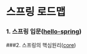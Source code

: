 # 스프링 로드맵
### 1. 스프링 입문([hello-spring](https://github.com/hyungeunShin/Spring_Roadmap/tree/master/hello-spring))

###2. 스프링의 핵심원리([core](https://github.com/hyungeunShin/Spring_Roadmap/tree/master/core))
